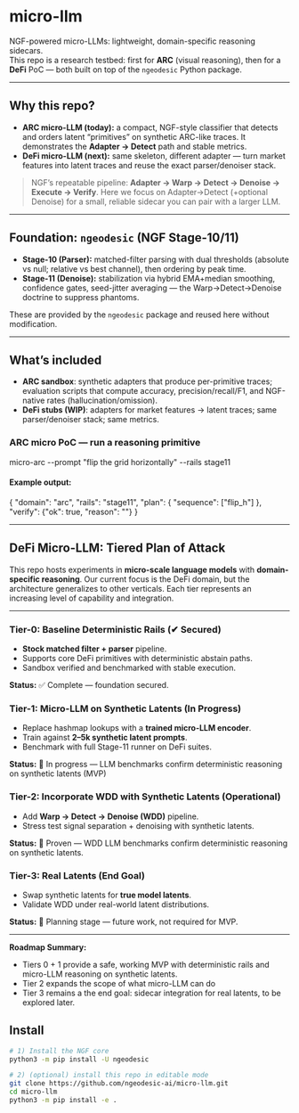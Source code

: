# micro-llm

NGF-powered micro-LLMs: lightweight, domain-specific reasoning sidecars.  
This repo is a research testbed: first for **ARC** (visual reasoning), then for a **DeFi** PoC — both built on top of the `ngeodesic` Python package.

---

## Why this repo?

- **ARC micro-LLM (today):** a compact, NGF-style classifier that detects and orders latent “primitives” on synthetic ARC-like traces. It demonstrates the **Adapter → Detect** path and stable metrics.
- **DeFi micro-LLM (next):** same skeleton, different adapter — turn market features into latent traces and reuse the exact parser/denoiser stack.

> NGF’s repeatable pipeline: **Adapter → Warp → Detect → Denoise → Execute → Verify**. Here we focus on Adapter→Detect (+optional Denoise) for a small, reliable sidecar you can pair with a larger LLM.

---

## Foundation: `ngeodesic` (NGF Stage-10/11)

- **Stage-10 (Parser):** matched-filter parsing with dual thresholds (absolute vs null; relative vs best channel), then ordering by peak time.
- **Stage-11 (Denoise):** stabilization via hybrid EMA+median smoothing, confidence gates, seed-jitter averaging — the Warp→Detect→Denoise doctrine to suppress phantoms.

These are provided by the `ngeodesic` package and reused here without modification.

---

## What’s included

- **ARC sandbox**: synthetic adapters that produce per-primitive traces; evaluation scripts that compute accuracy, precision/recall/F1, and NGF-native rates (hallucination/omission).
- **DeFi stubs (WIP)**: adapters for market features → latent traces; same parser/denoiser stack; same metrics.

### ARC micro PoC — run a reasoning primitive
micro-arc --prompt "flip the grid horizontally" --rails stage11

#### Example output:
{
  "domain": "arc",
  "rails": "stage11",
  "plan": {
    "sequence": ["flip_h"]
  },
  "verify": {"ok": true, "reason": ""}
}

---

## DeFi Micro-LLM: Tiered Plan of Attack

This repo hosts experiments in **micro-scale language models** with **domain-specific reasoning**. Our current focus is the DeFi domain, but the architecture generalizes to other verticals. Each tier represents an increasing level of capability and integration. 

---

### **Tier-0: Baseline Deterministic Rails (✔ Secured)**  
- **Stock matched filter + parser** pipeline.  
- Supports core DeFi primitives with deterministic abstain paths.  
- Sandbox verified and benchmarked with stable execution.

**Status:** ✅ Complete — foundation secured.

### **Tier-1: Micro-LLM on Synthetic Latents (In Progress)**  
- Replace hashmap lookups with a **trained micro-LLM encoder**.  
- Train against **2–5k synthetic latent prompts**.  
- Benchmark with full Stage-11 runner on DeFi suites.

**Status:** 👷 In progress — LLM benchmarks confirm deterministic reasoning on synthetic latents (MVP)

### **Tier-2: Incorporate WDD with Synthetic Latents (Operational)**  
- Add **Warp → Detect → Denoise (WDD)** pipeline.  
- Stress test signal separation + denoising with synthetic latents.

**Status:** 🚧 Proven — WDD LLM benchmarks confirm deterministic reasoning on synthetic latents.

### **Tier-3: Real Latents (End Goal)**  
- Swap synthetic latents for **true model latents**.  
- Validate WDD under real-world latent distributions.

**Status:** 🔮 Planning stage — future work, not required for MVP.

---

**Roadmap Summary:**  
- Tiers 0 + 1 provide a safe, working MVP with deterministic rails and micro-LLM reasoning on synthetic latents.
- Tier 2 expands the scope of what micro-LLM can do
- Tier 3 remains a the end goal: sidecar integration for real latents, to be explored later.


## Install

```bash
# 1) Install the NGF core
python3 -m pip install -U ngeodesic

# 2) (optional) install this repo in editable mode
git clone https://github.com/ngeodesic-ai/micro-llm.git
cd micro-llm
python3 -m pip install -e .
```
